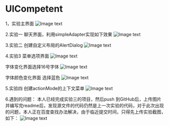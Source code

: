 # UICompetent
1，实验主界面
![Image text](https://github.com/Ocean-Zhang-123012016180/UICompetent/blob/master/image/main.png)

2.实验一 聊天界面，利用simpleAdapter实现如下效果
![Image text](https://github.com/Ocean-Zhang-123012016180/UICompetent/blob/master/image/chatform.png)


3.实验二 创建自定义布局的AlertDialog
![Image text](https://github.com/Ocean-Zhang-123012016180/UICompetent/blob/master/image/alertdialog.png)

4.实验3 
菜单选项界面
![Image text](https://github.com/Ocean-Zhang-123012016180/UICompetent/blob/master/image/menutest_main.png)

字体变化界面选择16号字体
![Image text](https://github.com/Ocean-Zhang-123012016180/UICompetent/blob/master/image/menutest_font.png)

字体颜色变化界面 选择蓝色
![Image text](https://github.com/Ocean-Zhang-123012016180/UICompetent/blob/master/image/menutest_color.png)

5.实验四 创建actionMode的上下文菜单
![Image text](https://github.com/Ocean-Zhang-123012016180/UICompetent/blob/master/image/actionmode.png)

6.遇到的问题：
本人已经完成实验三的项目，然后push 到GitHub后，上传图片并编写完readme后，发现源文件的代码仍然是上一次实验的代码，对于此次出现的问题，本人正在百度查找办法解决，由于临近提交时间，只得先上传实验截图，如下：
![Image text](https://github.com/Ocean-Zhang-123012016180/UICompetent/blob/master/image/notice.png)



